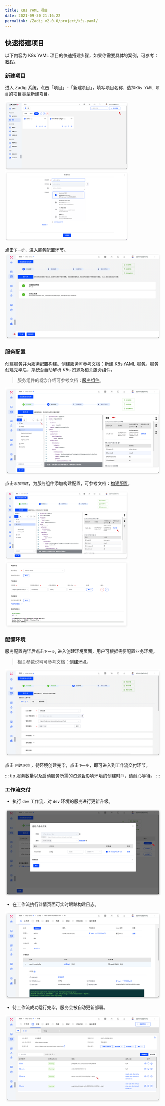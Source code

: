 ```yaml
---
title: K8s YAML 项目
date: 2021-09-30 21:16:22
permalink: /Zadig v2.0.0/project/k8s-yaml/
---
```


## 快速搭建项目

以下内容为 K8s YAML 项目的快速搭建步骤，如果你需要具体的案例，可参考：[教程](https://www.koderover.com/tutorials-detail/codelabs/GitHub/index.html?index=..%2F..index#0)。

### 新建项目

进入 Zadig 系统，点击「项目」-「新建项目」，填写项目名称，选择`K8s YAML 项目`的项目类型新建项目。

<img src="../../../_images/create_project_entrance.png" width="400">
<img src="../../../_images/k8s_voting_onboarding_1.png" width="400">

点击`下一步`，进入服务配置环节。
![创建项目](../../../_images/helm_chart_sample_onboarding_2_0.png)

### 服务配置
创建服务并为服务配置构建。创建服务可参考文档：[新建 K8s YAML 服务](/Zadig%20v2.0.0/project/service/k8s/#新建服务)。服务创建完毕后，系统会自动解析 K8s 资源及相关服务组件。

> 服务组件的概念介绍可参考文档：[服务组件](/Zadig%20v2.0.0/project/service/module/)。

![服务配置](../../../_images/k8s_voting_onboarding_2.png)

点击`添加构建`，为服务组件添加构建配置，可参考文档：[构建配置](/Zadig%20v2.0.0/project/build/)。

<img src="../../../_images/k8s_voting_onboarding_build_config_0.png" width="400">
<img src="../../../_images/k8s_voting_onboarding_build_config.png" width="400">

### 配置环境

服务配置完毕后点击`下一步`, 进入创建环境页面，用户可根据需要配置业务环境。

> 相关参数说明可参考文档：[创建环境](/Zadig%20v2.0.0/project/env/k8s/#新建环境)。

![加入环境](../../../_images/k8s_voting_onboarding_3.png)

点击 `创建环境` ，待环境创建完毕，点击`下一步`，即可进入到工作流交付环节。

::: tip
服务数量以及启动服务所需的资源会影响环境的创建时间，请耐心等待。
:::

### 工作流交付

- 执行 `dev` 工作流，对 `dev` 环境的服务进行更新升级。

![工作流交付](../../../_images/k8s_voting_onboarding_4.png)

- 在工作流执行详情页面可实时跟踪构建日志。

![工作流交付](../../../_images/k8s_voting_run_pipeline.png)

- 待工作流成功运行完毕，服务会被自动更新部署。

![工作流交付](../../../_images/k8s_voting_show_updated_env.png)
